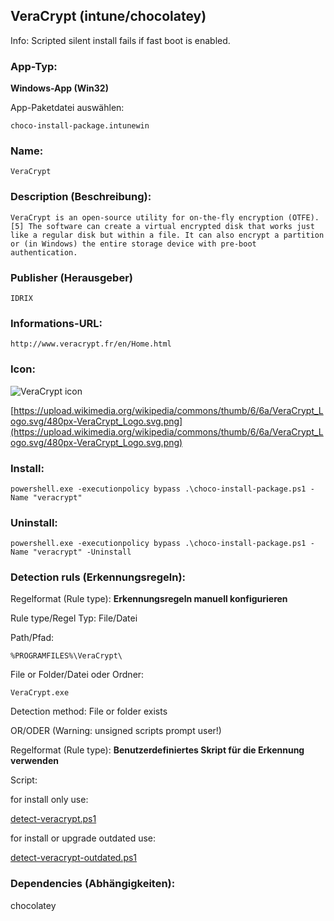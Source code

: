 ## VeraCrypt (intune/chocolatey)

Info: Scripted silent install fails if fast boot is enabled.

### App-Typ: 

__Windows-App (Win32)__

App-Paketdatei auswählen:

```
choco-install-package.intunewin
```


### Name:

```
VeraCrypt
```

### Description (Beschreibung):

```
VeraCrypt is an open-source utility for on-the-fly encryption (OTFE).[5] The software can create a virtual encrypted disk that works just like a regular disk but within a file. It can also encrypt a partition or (in Windows) the entire storage device with pre-boot authentication.
```

### Publisher (Herausgeber)

```
IDRIX
```


### Informations-URL:

```
http://www.veracrypt.fr/en/Home.html
```

### Icon: 

![VeraCrypt icon](https://upload.wikimedia.org/wikipedia/commons/thumb/6/6a/VeraCrypt_Logo.svg/120px-VeraCrypt_Logo.svg.png)

[https://upload.wikimedia.org/wikipedia/commons/thumb/6/6a/VeraCrypt_Logo.svg/480px-VeraCrypt_Logo.svg.png](https://upload.wikimedia.org/wikipedia/commons/thumb/6/6a/VeraCrypt_Logo.svg/480px-VeraCrypt_Logo.svg.png)


### Install:
```
powershell.exe -executionpolicy bypass .\choco-install-package.ps1 -Name "veracrypt"
```


### Uninstall:
```
powershell.exe -executionpolicy bypass .\choco-install-package.ps1 -Name "veracrypt" -Uninstall
```


### Detection ruls (Erkennungsregeln):

Regelformat (Rule type): __Erkennungsregeln manuell konfigurieren__

Rule type/Regel Typ: File/Datei

Path/Pfad:

```
%PROGRAMFILES%\VeraCrypt\
```

File or Folder/Datei oder Ordner: 

```
VeraCrypt.exe
```

Detection method: File or folder exists


OR/ODER (Warning: unsigned scripts prompt user!)

Regelformat (Rule type): __Benutzerdefiniertes Skript für die Erkennung verwenden__

Script:

for install only use:

[detect-veracrypt.ps1](./detect-veracrypt.ps1)

for install or upgrade outdated use:

[detect-veracrypt-outdated.ps1](./detect-veracrypt-outdated.ps1)

### Dependencies (Abhängigkeiten):

chocolatey